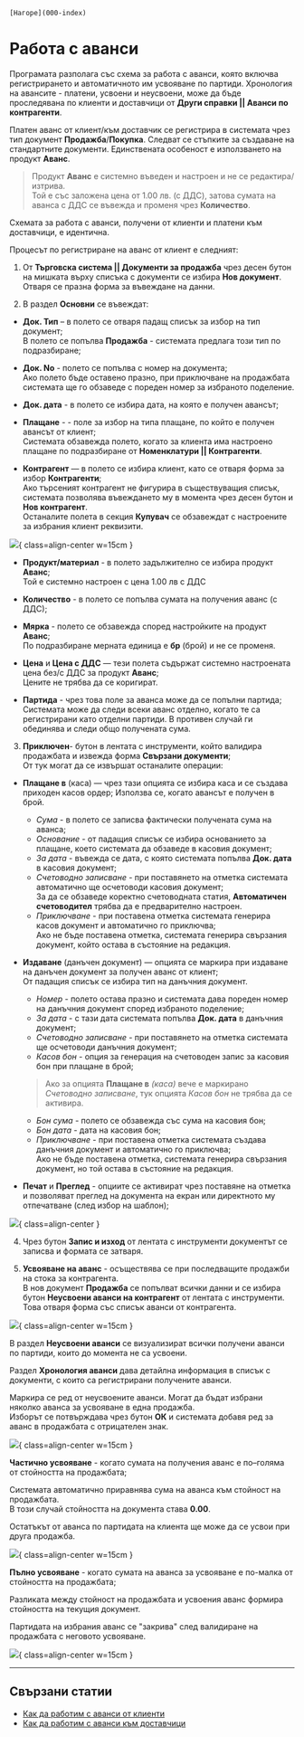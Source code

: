 ```{only} html
[Нагоре](000-index)
```

# Работа с аванси

Програмата разполага със схема за работа с аванси, която включва регистрирането и автоматичното им усвояване по партиди. Хронология на авансите - платени, усвоени и неусвоени, може да бъде проследявана по клиенти и доставчици от **Други справки || Аванси по контрагенти**.  

Платен аванс от клиент/към доставчик се регистрира в системата чрез тип документ **Продажба**/**Покупка**. Следват се стъпките за създаване на стандартните документи. Единствената особеност е използването на продукт **Аванс**.  

> Продукт **Аванс** е системно въведен и настроен и не се редактира/изтрива.  
Той е със заложена цена от 1.00 лв. (с ДДС), затова сумата на аванса с ДДС се въвежда и променя чрез **Количество**.   

Схемата за работа с аванси, получени от клиенти и платени към доставчици, е идентична.  

Процесът по регистриране на аванс от клиент е следният:

1) От **Търговска система || Документи за продажба** чрез десен бутон на мишката върху списъка с документи се избира **Нов документ**. Отваря се празна форма за въвеждане на данни.  

2)  В раздел **Основни** се въвеждат: 

- **Док. Тип** – в полето се отваря падащ списък за избор на тип документ;  
В полето се попълва **Продажба** - системата предлага този тип по подразбиране;

- **Док. No** - полето се попълва с номер на документа;  
Ако полето бъде оставено празно, при приключване на продажбата системата ще го обзаведе с пореден номер за избраното поделение.       

- **Док. дата** - в полето се избира дата, на която е получен авансът;

- **Плащане** - - поле за избор на типа плащане, по който е получен авансът от клиент;  
Системата обзавежда полето, когато за клиента има настроено плащане по подразбиране от **Номенклатури || Контрагенти**.  

- **Контрагент** — в полето се избира клиент, като се отваря форма за избор **Контрагенти**;  
Ако търсеният контрагент не фигурира в съществуващия списък, системата позволява въвеждането му в момента чрез десен бутон и **Нов контрагент**.  
Останалите полета в секция **Купувач** се обзавеждат с настроените за избрания клиент реквизити. 

![](908-advances1.png){ class=align-center w=15cm }

- **Продукт/материал** - в полето задължително се избира продукт **Аванс**;  
Той е системно настроен с цена 1.00 лв с ДДС

- **Количество** - в полето се попълва сумата на получения аванс (с ДДС);  

- **Мярка** - полето се обзавежда според настройките на продукт **Аванс**;  
По подразбиране мерната единица е **бр** (брой) и не се променя.     

- **Цена** и **Цена с ДДС** — тези полета съдържат системно настроената цена без/с ДДС за продукт **Аванс**;  
Цените не трябва да се коригират.  

- **Партида** - чрез това поле за аванса може да се попълни партида;  
Системата може да следи всеки аванс отделно, когато те са регистрирани като отделни партиди. В противен случай ги обединява и следи общо получената сума.  

3)  **Приключен**- бутон в лентата с инструменти, който валидира продажбата и извежда форма **Свързани документи**;  
От тук могат да се извършат останалите операции: 

- **Плащане в** (каса) — чрез тази опцията се избира каса и се създава приходен касов ордер; 
Използва се, когато авансът е получен в брой.    
    - *Сума* - в полето се записва фактически получената сума на аванса;  
    - *Основание* - от падащия списък се избира основанието за плащане, което системата да обзаведе в касовия документ;  
    - *За дата* - въвежда се дата, с която системата попълва **Док. дата** в касовия документ;  
    - *Счетоводно записване* - при поставянето на отметка системата автоматично ще осчетоводи касовия документ;  
    За да се обзаведе коректно счетоводната статия, **Автоматичен счетоводител** трябва да е предварително настроен.  
    - *Приключване* - при поставена отметка системата генерира касов документ и автоматично го приключва;  
    Ако не бъде поставена отметка, системата генерира свързания документ, който остава в състояние на редакция. 

- **Издаване** (данъчен документ) — опцията се маркира при издаване на данъчен документ за получен аванс от клиент;  
От падащия списък се избира тип на данъчния документ.  
 
    - *Номер* - полето остава празно и системата дава пореден номер на данъчния документ според избраното поделение;   
    - *За дата* - с тази дата системата попълва **Док. дата** в данъчния документ;    
    - *Счетоводно записване* - при поставянето на отметка системата ще осчетоводи данъчния документ;  
    - *Касов бон* - опция за генерация на счетоводен запис за касовия бон при плащане в брой;  

    > Ако за опцията **Плащане в** *(каса)* вече е маркирано *Счетоводно записване*, тук опцията *Касов бон* не трябва да се активира.  

    - *Бон сума* - полето се обзавежда със сума на касовия бон;  
    - *Бон дата* - дата на касовия бон;  
    - *Приключване* - при поставена отметка системата създава данъчния документ и автоматично го приключва;  
    Ако не бъде поставена отметка, системата генерира свързания документ, но той остава в състояние на редакция.  

- **Печат** и **Преглед** - опциите се активират чрез поставяне на отметка и позволяват преглед на документа на екран или директното му отпечатване (след избор на шаблон);  

 ![](908-advances2.png){ class=align-center }

4) Чрез бутон **Запис и изход** от лентата с инструменти документът се записва и формата се затваря.  


5) **Усвояване на аванс** - осъществява се при последващите продажби на стока за контрагента.  
В нов документ **Продажба** се попълват всички данни и се избира бутон **Неусвоени аванси на контрагент** от лентата с инструменти. Това отваря форма със списък аванси от контрагента.   

![](908-advances3.png){ class=align-center w=15cm } 

В раздел **Неусвоени аванси** се визуализират всички получени аванси по партиди, които до момента не са усвоени.  

Раздел **Хронология аванси** дава детайлна информация в списък с документи, с които са регистрирани получените аванси.  

Маркира се ред от неусвоените аванси. Могат да бъдат избрани няколко аванса за усвояване в една продажба.   
Изборът се потвърждава чрез бутон **ОК** и системата добавя ред за аванс в продажбата с отрицателен знак.   

![](908-advances4.png){ class=align-center w=15cm }

**Частично усвояване** - когато сумата на получения аванс е по–голяма от стойността на продажбата;  

Системата автоматично приравнява сума на аванса към стойност на продажбата.  
В този случай стойността на документа става **0.00**.

Остатъкът от аванса по партидата на клиента ще може да се усвои при друга продажба.  

![](908-advances5.png){ class=align-center w=15cm }

**Пълно усвояване** - когато сумата на аванса за усвояване е по-малка от стойността на продажбата;  

Разликата между стойност на продажбата и усвоения аванс формира стойността на текущия документ.  

Партидата на избрания аванс се "закрива" след валидиране на продажбата с неговото усвояване.  

![](908-advances6.png){ class=align-center w=15cm }

___  
## Свързани статии
- [Как да работим с aванси от клиенти](https://www.unicontsoft.com/cms/node/40)  
- [Как да работим с аванси към доставчици](https://www.unicontsoft.com/cms/node/86)  